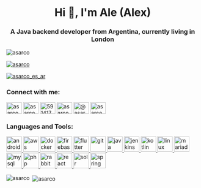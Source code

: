 <h1 align="center">Hi 👋, I'm Ale (Alex)</h1>
<h3 align="center">A Java backend developer from Argentina, currently living in London</h3>

<p align="left"> <img src="https://komarev.com/ghpvc/?username=asarco&label=Profile%20views&color=0e75b6&style=flat" alt="asarco" /> </p>

<p align="left"> <a href="https://github.com/ryo-ma/github-profile-trophy"><img src="https://github-profile-trophy.vercel.app/?username=asarco" alt="asarco" /></a> </p>

<p align="left"> <a href="https://twitter.com/asarco_es_ar" target="blank"><img src="https://img.shields.io/twitter/follow/asarco_es_ar?logo=twitter&style=for-the-badge" alt="asarco_es_ar" /></a> </p>

<h3 align="left">Connect with me:</h3>
<p align="left">
<a href="https://twitter.com/asarco_es_ar" target="blank"><img align="center" src="https://cdn.jsdelivr.net/npm/simple-icons@3.0.1/icons/twitter.svg" alt="asarco_es_ar" height="30" width="40" /></a>
<a href="https://linkedin.com/in/asarco" target="blank"><img align="center" src="https://cdn.jsdelivr.net/npm/simple-icons@3.0.1/icons/linkedin.svg" alt="asarco" height="30" width="40" /></a>
<a href="https://stackoverflow.com/users/591417" target="blank"><img align="center" src="https://cdn.jsdelivr.net/npm/simple-icons@3.0.1/icons/stackoverflow.svg" alt="591417" height="30" width="40" /></a>
<a href="https://fb.com/asarco" target="blank"><img align="center" src="https://cdn.jsdelivr.net/npm/simple-icons@3.0.1/icons/facebook.svg" alt="asarco" height="30" width="40" /></a>
<a href="https://instagram.com/@asarco_es_ar" target="blank"><img align="center" src="https://cdn.jsdelivr.net/npm/simple-icons@3.0.1/icons/instagram.svg" alt="@asarco_es_ar" height="30" width="40" /></a>
<a href="https://www.youtube.com/c/asarco" target="blank"><img align="center" src="https://cdn.jsdelivr.net/npm/simple-icons@3.0.1/icons/youtube.svg" alt="asarco" height="30" width="40" /></a>
</p>

<h3 align="left">Languages and Tools:</h3>
<p align="left"> <a href="https://developer.android.com" target="_blank"> <img src="https://devicons.github.io/devicon/devicon.git/icons/android/android-original-wordmark.svg" alt="android" width="40" height="40"/> </a> <a href="https://aws.amazon.com" target="_blank"> <img src="https://devicons.github.io/devicon/devicon.git/icons/amazonwebservices/amazonwebservices-original-wordmark.svg" alt="aws" width="40" height="40"/> </a> <a href="https://www.docker.com/" target="_blank"> <img src="https://devicons.github.io/devicon/devicon.git/icons/docker/docker-original-wordmark.svg" alt="docker" width="40" height="40"/> </a> <a href="https://firebase.google.com/" target="_blank"> <img src="https://www.vectorlogo.zone/logos/firebase/firebase-icon.svg" alt="firebase" width="40" height="40"/> </a> <a href="https://flutter.dev" target="_blank"> <img src="https://www.vectorlogo.zone/logos/flutterio/flutterio-icon.svg" alt="flutter" width="40" height="40"/> </a> <a href="https://git-scm.com/" target="_blank"> <img src="https://www.vectorlogo.zone/logos/git-scm/git-scm-icon.svg" alt="git" width="40" height="40"/> </a> <a href="https://www.java.com" target="_blank"> <img src="https://devicons.github.io/devicon/devicon.git/icons/java/java-original-wordmark.svg" alt="java" width="40" height="40"/> </a> <a href="https://www.jenkins.io" target="_blank"> <img src="https://www.vectorlogo.zone/logos/jenkins/jenkins-icon.svg" alt="jenkins" width="40" height="40"/> </a> <a href="https://kotlinlang.org" target="_blank"> <img src="https://www.vectorlogo.zone/logos/kotlinlang/kotlinlang-icon.svg" alt="kotlin" width="40" height="40"/> </a> <a href="https://www.linux.org/" target="_blank"> <img src="https://devicons.github.io/devicon/devicon.git/icons/linux/linux-original.svg" alt="linux" width="40" height="40"/> </a> <a href="https://mariadb.org/" target="_blank"> <img src="https://www.vectorlogo.zone/logos/mariadb/mariadb-icon.svg" alt="mariadb" width="40" height="40"/> </a> <a href="https://www.mysql.com/" target="_blank"> <img src="https://devicons.github.io/devicon/devicon.git/icons/mysql/mysql-original-wordmark.svg" alt="mysql" width="40" height="40"/> </a> <a href="https://www.php.net" target="_blank"> <img src="https://devicons.github.io/devicon/devicon.git/icons/php/php-original.svg" alt="php" width="40" height="40"/> </a> <a href="https://www.rabbitmq.com" target="_blank"> <img src="https://www.vectorlogo.zone/logos/rabbitmq/rabbitmq-icon.svg" alt="rabbitMQ" width="40" height="40"/> </a> <a href="https://reactjs.org/" target="_blank"> <img src="https://devicons.github.io/devicon/devicon.git/icons/react/react-original-wordmark.svg" alt="react" width="40" height="40"/> </a> <a href="https://lucene.apache.org/solr/" target="_blank"> <img src="https://www.vectorlogo.zone/logos/apache_solr/apache_solr-icon.svg" alt="solr" width="40" height="40"/> </a> <a href="https://spring.io/" target="_blank"> <img src="https://www.vectorlogo.zone/logos/springio/springio-icon.svg" alt="spring" width="40" height="40"/> </a> </p>

<p><img align="left" src="https://github-readme-stats.vercel.app/api/top-langs?username=asarco&show_icons=true&locale=en&layout=compact" alt="asarco" /></p>

<p>&nbsp;<img align="center" src="https://github-readme-stats.vercel.app/api?username=asarco&show_icons=true&locale=en" alt="asarco" /></p>

